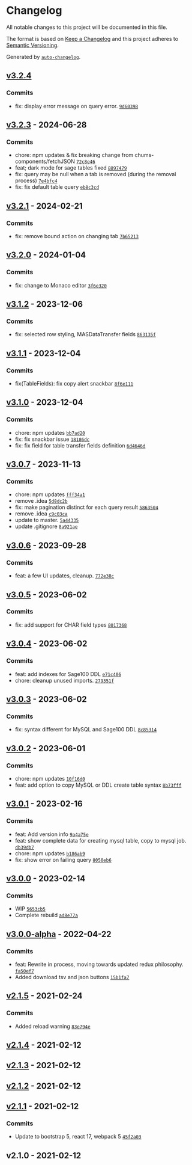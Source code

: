 # Changelog

All notable changes to this project will be documented in this file.

The format is based on [Keep a Changelog](https://keepachangelog.com/en/1.0.0/)
and this project adheres to [Semantic Versioning](https://semver.org/spec/v2.0.0.html).

Generated by [`auto-changelog`](https://github.com/CookPete/auto-changelog).

## [v3.2.4](https://github.com/ChumsInc/sage-tables/compare/v3.2.3...v3.2.4)

### Commits

- fix: display error message on query error. [`9d60398`](https://github.com/ChumsInc/sage-tables/commit/9d60398340f9903acd899481fb138dcfebd97bd2)

## [v3.2.3](https://github.com/ChumsInc/sage-tables/compare/v3.2.1...v3.2.3) - 2024-06-28

### Commits

- chore: npm updates & fix breaking change from chums-components/fetchJSON [`72c8e46`](https://github.com/ChumsInc/sage-tables/commit/72c8e46a203b9d0cfc82ad30d3ee42816610e7d8)
- feat; dark mode for sage tables fixed [`8897479`](https://github.com/ChumsInc/sage-tables/commit/8897479ca62754fdc483d234a70522ec3e3da852)
- fix: query may be null when a tab is removed (during the removal process) [`7e4bfc4`](https://github.com/ChumsInc/sage-tables/commit/7e4bfc461ee0228a7f4ace4f0e950bc1814ff2eb)
- fix: fix default table query [`eb8c3cd`](https://github.com/ChumsInc/sage-tables/commit/eb8c3cdfd21090058156ae722971d36158724cf2)

## [v3.2.1](https://github.com/ChumsInc/sage-tables/compare/v3.2.0...v3.2.1) - 2024-02-21

### Commits

- fix: remove bound action on changing tab [`7b65213`](https://github.com/ChumsInc/sage-tables/commit/7b6521399a3fb0a67f3dbd0c5199c0388dad624c)

## [v3.2.0](https://github.com/ChumsInc/sage-tables/compare/v3.1.2...v3.2.0) - 2024-01-04

### Commits

- fix: change to Monaco editor [`3f6e320`](https://github.com/ChumsInc/sage-tables/commit/3f6e32037a8739d5f61655e4af299eb1a8a86f82)

## [v3.1.2](https://github.com/ChumsInc/sage-tables/compare/v3.1.1...v3.1.2) - 2023-12-06

### Commits

- fix: selected row styling, MASDataTransfer fields [`863135f`](https://github.com/ChumsInc/sage-tables/commit/863135f3b29bb2fbf0ac7c20b1e1b7a14409d4c2)

## [v3.1.1](https://github.com/ChumsInc/sage-tables/compare/v3.1.0...v3.1.1) - 2023-12-04

### Commits

- fix(TableFields): fix copy alert snackbar [`8f6e111`](https://github.com/ChumsInc/sage-tables/commit/8f6e111e8e2b200e567024f871c964ac2faa9fad)

## [v3.1.0](https://github.com/ChumsInc/sage-tables/compare/v3.0.7...v3.1.0) - 2023-12-04

### Commits

- chore: npm updates [`bb7ad20`](https://github.com/ChumsInc/sage-tables/commit/bb7ad207ffdba5e7741f14f8addd390f8ac2ca88)
- fix: fix snackbar issue [`18186dc`](https://github.com/ChumsInc/sage-tables/commit/18186dcf1ef013de84c8ed45558901f4a27ad843)
- fix: fix field for table transfer fields definition [`6d4646d`](https://github.com/ChumsInc/sage-tables/commit/6d4646d9ea608fc5ad780f895e1645379901edb8)

## [v3.0.7](https://github.com/ChumsInc/sage-tables/compare/v3.0.6...v3.0.7) - 2023-11-13

### Commits

- chore: npm updates [`fff34a1`](https://github.com/ChumsInc/sage-tables/commit/fff34a1bff74c6a3873787a4617c47f0f74c5d20)
- remove .idea [`5d8dc2b`](https://github.com/ChumsInc/sage-tables/commit/5d8dc2b9665bded50904e6cf8ee302635acd6101)
- fix: make pagination distinct for each query result [`5863504`](https://github.com/ChumsInc/sage-tables/commit/5863504518d6c4b20309ca1904f4d686df8aaee5)
- remove .idea [`c9c03ca`](https://github.com/ChumsInc/sage-tables/commit/c9c03ca8f2517d124e32a60b3d9c78449cdcbf88)
- update to master. [`5a44335`](https://github.com/ChumsInc/sage-tables/commit/5a4433568171c1f0fd835532e9d7054322a060d4)
- update .gitignore [`8a921ae`](https://github.com/ChumsInc/sage-tables/commit/8a921ae16347035138ae47159500f57f3da7879a)

## [v3.0.6](https://github.com/ChumsInc/sage-tables/compare/v3.0.5...v3.0.6) - 2023-09-28

### Commits

- feat: a few UI updates, cleanup. [`772e38c`](https://github.com/ChumsInc/sage-tables/commit/772e38ce0954bb1e3c0e10963bc50e5687154411)

## [v3.0.5](https://github.com/ChumsInc/sage-tables/compare/v3.0.4...v3.0.5) - 2023-06-02

### Commits

- fix: add support for CHAR field types [`8017368`](https://github.com/ChumsInc/sage-tables/commit/80173681e0e911e027576c925f3374335c9b6f3d)

## [v3.0.4](https://github.com/ChumsInc/sage-tables/compare/v3.0.3...v3.0.4) - 2023-06-02

### Commits

- feat: add indexes for Sage100 DDL [`e71c406`](https://github.com/ChumsInc/sage-tables/commit/e71c4061d55e9ac91af9b2141b5fd7c06b80236f)
- chore: cleanup unused imports. [`279351f`](https://github.com/ChumsInc/sage-tables/commit/279351f2a2b580065f38abe377d06f03668bc83f)

## [v3.0.3](https://github.com/ChumsInc/sage-tables/compare/v3.0.2...v3.0.3) - 2023-06-02

### Commits

- fix: syntax different for MySQL and Sage100 DDL [`8c85314`](https://github.com/ChumsInc/sage-tables/commit/8c85314ef05ce3ec789e7a99e7245ff59da4f4f3)

## [v3.0.2](https://github.com/ChumsInc/sage-tables/compare/v3.0.1...v3.0.2) - 2023-06-01

### Commits

- chore: npm updates [`10f16d0`](https://github.com/ChumsInc/sage-tables/commit/10f16d0a10c83e2e519ce16f4332468e24a7c939)
- feat: add option to copy MySQL or DDL create table syntax [`8b73fff`](https://github.com/ChumsInc/sage-tables/commit/8b73fff8a3dd5b440c4c8884889fddc76cd4e3ff)

## [v3.0.1](https://github.com/ChumsInc/sage-tables/compare/v3.0.0...v3.0.1) - 2023-02-16

### Commits

- feat: Add version info [`9a4a75e`](https://github.com/ChumsInc/sage-tables/commit/9a4a75e1bc853df8c0f3724716483bc62c0b4da6)
- feat: show complete data for creating mysql table, copy to mysql job. [`db39db7`](https://github.com/ChumsInc/sage-tables/commit/db39db7321007960b5089acb44bacc4c9e4c6822)
- chore: npm updates [`b186ab9`](https://github.com/ChumsInc/sage-tables/commit/b186ab966be18be3e77b6569e461a496164b9f82)
- fix: show error on failing query [`8050eb6`](https://github.com/ChumsInc/sage-tables/commit/8050eb6aa415d2e4d28faa8c039599836f7d50c9)

## [v3.0.0](https://github.com/ChumsInc/sage-tables/compare/v3.0.0-alpha...v3.0.0) - 2023-02-14

### Commits

- WIP [`5653cb5`](https://github.com/ChumsInc/sage-tables/commit/5653cb55f4dfba52fa0759e92592edab9a341419)
- Complete rebuild [`ad8e77a`](https://github.com/ChumsInc/sage-tables/commit/ad8e77aa24add78c2b2c09f43c3da42db811931d)

## [v3.0.0-alpha](https://github.com/ChumsInc/sage-tables/compare/v2.1.5...v3.0.0-alpha) - 2022-04-22

### Commits

- feat: Rewrite in process, moving towards updated redux philosophy. [`fa50ef7`](https://github.com/ChumsInc/sage-tables/commit/fa50ef75716e32095aba81131e00953abe96fdf2)
- Added download tsv and json buttons [`15b1fa7`](https://github.com/ChumsInc/sage-tables/commit/15b1fa77c352c195c9b321a9f594f8c27324bc74)

## [v2.1.5](https://github.com/ChumsInc/sage-tables/compare/v2.1.4...v2.1.5) - 2021-02-24

### Commits

- Added reload warning [`83e794e`](https://github.com/ChumsInc/sage-tables/commit/83e794e7ac5adb19b616a29ca9ea479e80beb5fe)

## [v2.1.4](https://github.com/ChumsInc/sage-tables/compare/v2.1.3...v2.1.4) - 2021-02-12

## [v2.1.3](https://github.com/ChumsInc/sage-tables/compare/v2.1.2...v2.1.3) - 2021-02-12

## [v2.1.2](https://github.com/ChumsInc/sage-tables/compare/v2.1.1...v2.1.2) - 2021-02-12

## [v2.1.1](https://github.com/ChumsInc/sage-tables/compare/v2.1.0...v2.1.1) - 2021-02-12

### Commits

- Update to bootstrap 5, react 17, webpack 5 [`45f2a03`](https://github.com/ChumsInc/sage-tables/commit/45f2a031f20a969be4792dbf5a7583390e1e32bf)

## v2.1.0 - 2021-02-12
